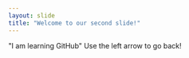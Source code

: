 ```yaml
---
layout: slide
title: "Welcome to our second slide!"
---
```

"I am learning GitHub"
Use the left arrow to go back!
